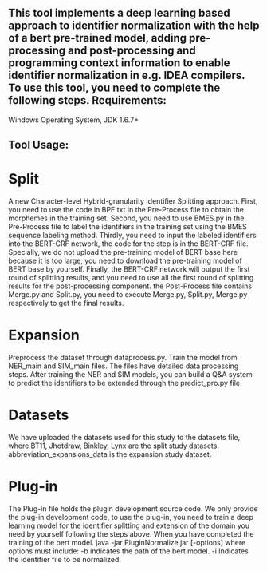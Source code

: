 This tool implements a deep learning based approach to identifier normalization with the help of a bert pre-trained model, adding pre-processing and post-processing and programming context information to enable identifier normalization in e.g. IDEA compilers. To use this tool, you need to complete the following steps.
Requirements:
--------------------------------------------------------------------------
Windows Operating System, JDK 1.6.7+

Tool Usage:
--------------------------------------------------------------------------
# Split
A new Character-level Hybrid-granularity Identifier Splitting approach.
First, you need to use the code in BPE.txt in the Pre-Process file to obtain the morphemes in the training set.
Second, you need to use BMES.py in the Pre-Process file to label the identifiers in the training set using the BMES sequence labeling method.
Thirdly, you need to input the labeled identifiers into the BERT-CRF network, the code for the step is in the BERT-CRF file. Specially, we do not upload the pre-training model of BERT base here because it is too large, you need to download the pre-training model of BERT base by yourself.
Finally, the BERT-CRF network will output the first round of splitting results, and you need to use all the first round of splitting results for the post-processing component. the Post-Process file contains Merge.py and Split.py, you need to execute Merge.py, Split.py, Merge.py respectively to get the final results.
# Expansion
Preprocess the dataset through dataprocess.py.
Train the model from NER_main and SIM_main files.
The files have detailed data processing steps.
After training the NER and SIM models, you can build a Q&A system to predict the identifiers to be extended through the predict_pro.py file.
# Datasets
We have uploaded the datasets used for this study to the datasets file, where BT11, Jhotdraw, Binkley, Lynx are the split study datasets. abbreviation_expansions_data is the expansion study dataset.
# Plug-in
The Plug-in file holds the plugin development source code. We only provide the plug-in development code, to use the plug-in, you need to train a deep learning model for the identifier splitting and extension of the domain you need by yourself following the steps above.
When you have completed the training of the bert model.
java -jar PluginNormalize.jar [-options] 
where options must include:
-b	indicates the path of the bert model.
-i	Indicates the identifier file to be normalized.

